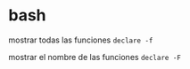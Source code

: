 # bash

mostrar todas las funciones
`declare -f`  

mostrar el nombre de las funciones
`declare -F`
